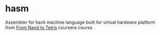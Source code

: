 # hasm
Assembler for hack machine language built for virtual hardware platform from [From Nand to Tetris](https://www.coursera.org/learn/build-a-computer) coursera course.
